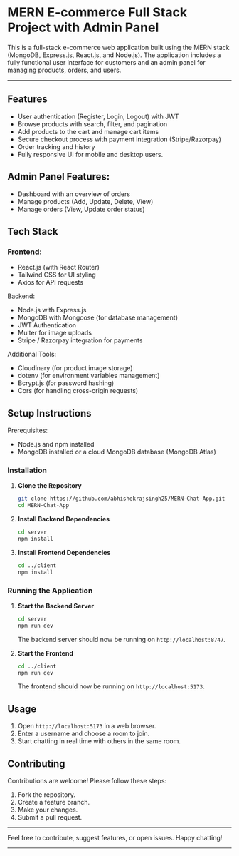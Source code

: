 # MERN E-commerce Full Stack Project with Admin Panel

This is a full-stack e-commerce web application built using the MERN stack (MongoDB, Express.js, React.js, and Node.js). The application includes a fully functional user interface for customers and an admin panel for managing products, orders, and users.

---

## Features

- User authentication (Register, Login, Logout) with JWT
- Browse products with search, filter, and pagination
- Add products to the cart and manage cart items
- Secure checkout process with payment integration (Stripe/Razorpay)
- Order tracking and history
- Fully responsive UI for mobile and desktop users.

## Admin Panel Features:

- Dashboard with an overview of orders
- Manage products (Add, Update, Delete, View)
- Manage orders (View, Update order status)

## Tech Stack

### Frontend:

- React.js (with React Router)
- Tailwind CSS for UI styling
- Axios for API requests

Backend:

- Node.js with Express.js
- MongoDB with Mongoose (for database management)
- JWT Authentication
- Multer for image uploads
- Stripe / Razorpay integration for payments

Additional Tools:

- Cloudinary (for product image storage)
- dotenv (for environment variables management)
- Bcrypt.js (for password hashing)
- Cors (for handling cross-origin requests)

## Setup Instructions

Prerequisites:

- Node.js and npm installed
- MongoDB installed or a cloud MongoDB database (MongoDB Atlas)

### Installation

1. **Clone the Repository**
   ```bash
   git clone https://github.com/abhishekrajsingh25/MERN-Chat-App.git
   cd MERN-Chat-App
   ```

2. **Install Backend Dependencies**
   ```bash
   cd server
   npm install
   ```

3. **Install Frontend Dependencies**
   ```bash
   cd ../client
   npm install
   ```

### Running the Application

1. **Start the Backend Server**
   ```bash
   cd server
   npm run dev
   ```
   The backend server should now be running on `http://localhost:8747`.

2. **Start the Frontend**
   ```bash
   cd ../client
   npm run dev
   ```
   The frontend should now be running on `http://localhost:5173`.

## Usage

1. Open `http://localhost:5173` in a web browser.
2. Enter a username and choose a room to join.
3. Start chatting in real time with others in the same room.


## Contributing

Contributions are welcome! Please follow these steps:

1. Fork the repository.
2. Create a feature branch.
3. Make your changes.
4. Submit a pull request.

---

Feel free to contribute, suggest features, or open issues. Happy chatting!

---
